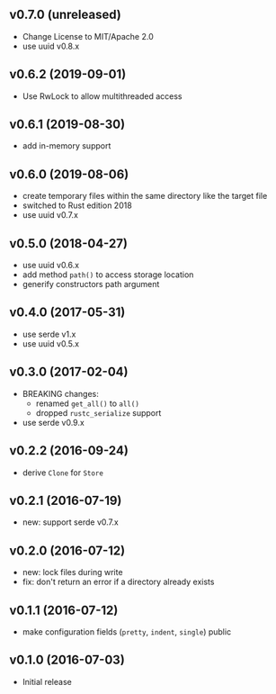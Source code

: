 ## v0.7.0 (unreleased)

- Change License to MIT/Apache 2.0
- use uuid v0.8.x

## v0.6.2 (2019-09-01)

- Use RwLock to allow multithreaded access

## v0.6.1 (2019-08-30)

- add in-memory support

## v0.6.0 (2019-08-06)

- create temporary files within the same directory like the target file
- switched to Rust edition 2018
- use uuid v0.7.x

## v0.5.0 (2018-04-27)

- use uuid v0.6.x
- add method `path()` to access storage location
- generify constructors path argument

## v0.4.0 (2017-05-31)

- use serde v1.x
- use uuid v0.5.x

## v0.3.0 (2017-02-04)

- BREAKING changes:
  - renamed `get_all()` to `all()`
  - dropped `rustc_serialize` support
- use serde v0.9.x

## v0.2.2 (2016-09-24)

- derive `Clone` for `Store`

## v0.2.1 (2016-07-19)

- new: support serde v0.7.x

## v0.2.0 (2016-07-12)

- new: lock files during write
- fix: don't return an error if a directory already exists

## v0.1.1 (2016-07-12)

- make configuration fields (`pretty`, `indent`, `single`) public

## v0.1.0 (2016-07-03)

- Initial release
